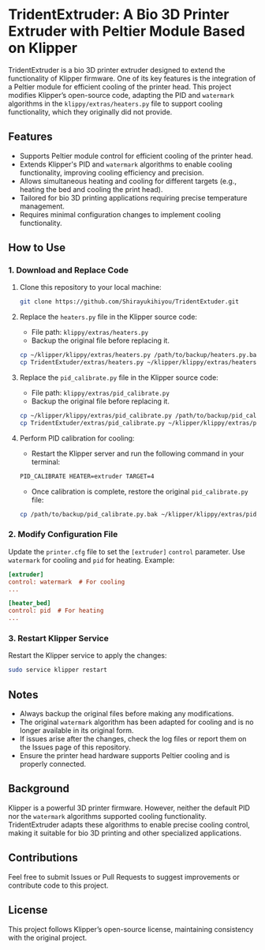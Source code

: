# TridentExtruder: A Bio 3D Printer Extruder with Peltier Module Based on Klipper

TridentExtruder is a bio 3D printer extruder designed to extend the functionality of Klipper firmware. One of its key features is the integration of a Peltier module for efficient cooling of the printer head. This project modifies Klipper’s open-source code, adapting the PID and `watermark` algorithms in the `klippy/extras/heaters.py` file to support cooling functionality, which they originally did not provide.

## Features

- Supports Peltier module control for efficient cooling of the printer head.
- Extends Klipper's PID and `watermark` algorithms to enable cooling functionality, improving cooling efficiency and precision.
- Allows simultaneous heating and cooling for different targets (e.g., heating the bed and cooling the print head).
- Tailored for bio 3D printing applications requiring precise temperature management.
- Requires minimal configuration changes to implement cooling functionality.

## How to Use

### 1. Download and Replace Code

1. Clone this repository to your local machine:
   ```bash
   git clone https://github.com/Shirayukihiyou/TridentExtuder.git
   ```
2. Replace the `heaters.py` file in the Klipper source code:
   - File path: `klippy/extras/heaters.py`
   - Backup the original file before replacing it.

   ```bash
   cp ~/klipper/klippy/extras/heaters.py /path/to/backup/heaters.py.bak
   cp TridentExtuder/extras/heaters.py ~/klipper/klippy/extras/heaters.py
   ```

3. Replace the `pid_calibrate.py` file in the Klipper source code:
   - File path: `klippy/extras/pid_calibrate.py`
   - Backup the original file before replacing it.

   ```bash
   cp ~/klipper/klippy/extras/pid_calibrate.py /path/to/backup/pid_calibrate.py.bak
   cp TridentExtuder/extras/pid_calibrate.py ~/klipper/klippy/extras/pid_calibrate.py
   ```

4. Perform PID calibration for cooling:
   - Restart the Klipper server and run the following command in your terminal:

   ```bash
   PID_CALIBRATE HEATER=extruder TARGET=4
   ```

   - Once calibration is complete, restore the original `pid_calibrate.py` file:

   ```bash
   cp /path/to/backup/pid_calibrate.py.bak ~/klipper/klippy/extras/pid_calibrate.py
   ```

### 2. Modify Configuration File

Update the `printer.cfg` file to set the `[extruder]` `control` parameter. Use `watermark` for cooling and `pid` for heating. Example:

```ini
[extruder]
control: watermark  # For cooling
...

[heater_bed]
control: pid  # For heating
...
```

### 3. Restart Klipper Service

Restart the Klipper service to apply the changes:

```bash
sudo service klipper restart
```

## Notes

- Always backup the original files before making any modifications.
- The original `watermark` algorithm has been adapted for cooling and is no longer available in its original form.
- If issues arise after the changes, check the log files or report them on the Issues page of this repository.
- Ensure the printer head hardware supports Peltier cooling and is properly connected.

## Background

Klipper is a powerful 3D printer firmware. However, neither the default PID nor the `watermark` algorithms supported cooling functionality. TridentExtruder adapts these algorithms to enable precise cooling control, making it suitable for bio 3D printing and other specialized applications.

## Contributions

Feel free to submit Issues or Pull Requests to suggest improvements or contribute code to this project.

## License

This project follows Klipper’s open-source license, maintaining consistency with the original project.

